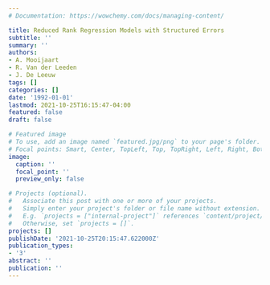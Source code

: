```yaml
---
# Documentation: https://wowchemy.com/docs/managing-content/

title: Reduced Rank Regression Models with Structured Errors
subtitle: ''
summary: ''
authors:
- A. Mooijaart
- R. Van der Leeden
- J. De Leeuw
tags: []
categories: []
date: '1992-01-01'
lastmod: 2021-10-25T16:15:47-04:00
featured: false
draft: false

# Featured image
# To use, add an image named `featured.jpg/png` to your page's folder.
# Focal points: Smart, Center, TopLeft, Top, TopRight, Left, Right, BottomLeft, Bottom, BottomRight.
image:
  caption: ''
  focal_point: ''
  preview_only: false

# Projects (optional).
#   Associate this post with one or more of your projects.
#   Simply enter your project's folder or file name without extension.
#   E.g. `projects = ["internal-project"]` references `content/project/deep-learning/index.md`.
#   Otherwise, set `projects = []`.
projects: []
publishDate: '2021-10-25T20:15:47.622000Z'
publication_types:
- '3'
abstract: ''
publication: ''
---
```


